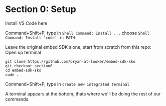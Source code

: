 # Section 0: Setup

Install VS Code here

Command+Shift+P, type in `Shell Command: Install ...` choose `Shell Command: Install 'code' in PATH`

Leave the original embed SDK alone; start from scratch from this repo: Open up terminal

```
git clone https://github.com/bryan-at-looker/embed-sdk-sko
git checkout section0
cd embed-sdk-sko
code .
```

Command+Shift+P, type in `create new integrated terminal`

A terminal appears at the bottom, thats where we'll be doing the rest of our commands.
